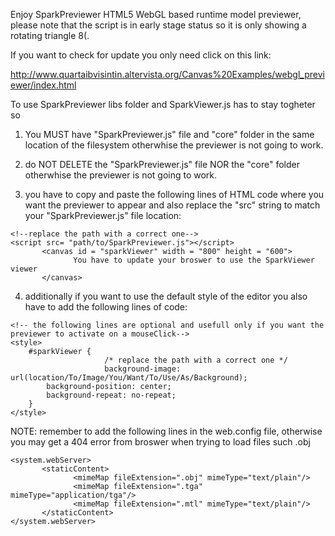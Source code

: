Enjoy SparkPreviewer HTML5 WebGL based runtime model previewer, please note that the script is in early stage status so it is only showing a rotating triangle 8(.

If you want to check for update you only need click on this link:

http://www.quartaibvisintin.altervista.org/Canvas%20Examples/webgl_previewer/index.html

To use SparkPreviewer libs folder and SparkViewer.js has to stay togheter so

1) You MUST have "SparkPreviewer.js" file and "core" folder in the same location of the filesystem otherwhise the previewer is not going to work.

2) do NOT DELETE the "SparkPreviewer.js" file NOR the "core" folder otherwhise the previewer is not going to work.

3) you have to copy and paste the following lines of HTML code where you want the previewer to appear and also replace the "src" string to match your "SparkPreviewer.js" file location:

```
<!--replace the path with a correct one-->
<script src= "path/to/SparkPreviewer.js"></script>
       <canvas id = "sparkViewer" width = "800" height = "600">
              You have to update your broswer to use the SparkViewer viewer
       </canvas>
```
4) additionally if you want to use the default style of the editor you also have to add the following lines of code:


```
<!-- the following lines are optional and usefull only if you want the previewer to activate on a mouseClick-->
<style>
    #sparkViewer {
                     /* replace the path with a correct one */
                     background-image: url(location/To/Image/You/Want/To/Use/As/Background); 
        background-position: center;
        background-repeat: no-repeat;
    }
</style>
```

NOTE: remember to add the following lines in the web.config file, otherwise you may get a 404 error from broswer when trying to load files such .obj

```
<system.webServer>
       <staticContent>
              <mimeMap fileExtension=".obj" mimeType="text/plain"/>
              <mimeMap fileExtension=".tga" mimeType="application/tga"/>
              <mimeMap fileExtension=".mtl" mimeType="text/plain"/>
       </staticContent>
</system.webServer>
```
